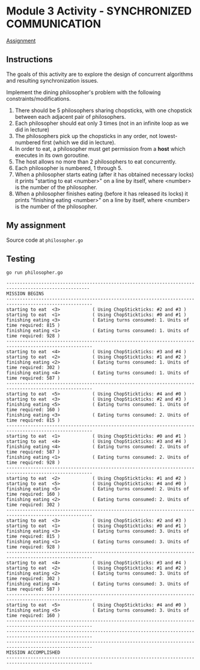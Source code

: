 # Module 3 Activity - SYNCHRONIZED COMMUNICATION

[Assignment](https://www.coursera.org/learn/golang-concurrency/peer/MAemV/module-4-activity)

## Instructions

The goals of this activity are to explore the design of concurrent algorithms and resulting synchronization issues.

Implement the dining philosopher's problem with the following constraints/modifications.

1. There should be 5 philosophers sharing chopsticks, with one chopstick between each adjacent pair of philosophers.
2. Each philosopher should eat only 3 times (not in an infinite loop as we did in lecture)
3. The philosophers pick up the chopsticks in any order, not lowest-numbered first (which we did in lecture).
4. In order to eat, a philosopher must get permission from a **host** which executes in its own goroutine.
5. The host allows no more than 2 philosophers to eat concurrently.
6. Each philosopher is numbered, 1 through 5.
7. When a philosopher starts eating (after it has obtained necessary locks) it prints "starting to eat \<number\>" on a line by itself, where \<number\> is the number of the philosopher.
8. When a philosopher finishes eating (before it has released its locks) it prints "finishing eating \<number\>" on a line by itself, where \<number\> is the number of the philosopher.

## My assignment

Source code at `philosopher.go`

## Testing

```text
go run philosopher.go

-----------------------------------------------------------------------------------------------------
MISSION BEGINS
------------------------------------------------------------------------------------------------------
starting to eat  <3>            ( Using ChopStickticks: #2 and #3 )
starting to eat  <1>            ( Using ChopStickticks: #0 and #1 )
finishing eating <3>            ( Eating turns consumed: 1. Units of time required: 815 )
finishing eating <1>            ( Eating turns consumed: 1. Units of time required: 928 )
------------------------------------------------------------------------------------------------------
starting to eat  <4>            ( Using ChopStickticks: #3 and #4 )
starting to eat  <2>            ( Using ChopStickticks: #1 and #2 )
finishing eating <2>            ( Eating turns consumed: 1. Units of time required: 302 )
finishing eating <4>            ( Eating turns consumed: 1. Units of time required: 587 )
------------------------------------------------------------------------------------------------------
starting to eat  <5>            ( Using ChopStickticks: #4 and #0 )
starting to eat  <3>            ( Using ChopStickticks: #2 and #3 )
finishing eating <5>            ( Eating turns consumed: 1. Units of time required: 160 )
finishing eating <3>            ( Eating turns consumed: 2. Units of time required: 815 )
------------------------------------------------------------------------------------------------------
starting to eat  <1>            ( Using ChopStickticks: #0 and #1 )
starting to eat  <4>            ( Using ChopStickticks: #3 and #4 )
finishing eating <4>            ( Eating turns consumed: 2. Units of time required: 587 )
finishing eating <1>            ( Eating turns consumed: 2. Units of time required: 928 )
------------------------------------------------------------------------------------------------------
starting to eat  <2>            ( Using ChopStickticks: #1 and #2 )
starting to eat  <5>            ( Using ChopStickticks: #4 and #0 )
finishing eating <5>            ( Eating turns consumed: 2. Units of time required: 160 )
finishing eating <2>            ( Eating turns consumed: 2. Units of time required: 302 )
------------------------------------------------------------------------------------------------------
starting to eat  <3>            ( Using ChopStickticks: #2 and #3 )
starting to eat  <1>            ( Using ChopStickticks: #0 and #1 )
finishing eating <3>            ( Eating turns consumed: 3. Units of time required: 815 )
finishing eating <1>            ( Eating turns consumed: 3. Units of time required: 928 )
------------------------------------------------------------------------------------------------------
starting to eat  <4>            ( Using ChopStickticks: #3 and #4 )
starting to eat  <2>            ( Using ChopStickticks: #1 and #2 )
finishing eating <2>            ( Eating turns consumed: 3. Units of time required: 302 )
finishing eating <4>            ( Eating turns consumed: 3. Units of time required: 587 )
------------------------------------------------------------------------------------------------------
starting to eat  <5>            ( Using ChopStickticks: #4 and #0 )
finishing eating <5>            ( Eating turns consumed: 3. Units of time required: 160 )
------------------------------------------------------------------------------------------------------
------------------------------------------------------------------------------------------------------
------------------------------------------------------------------------------------------------------
MISSION ACCOMPLISHED
------------------------------------------------------------------------------------------------------
```

